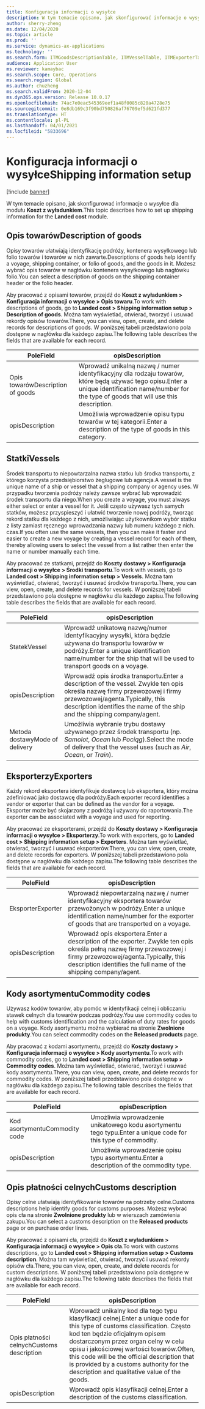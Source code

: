 ```yaml
---
title: Konfiguracja informacji o wysyłce
description: W tym temacie opisano, jak skonfigurować informacje o wysyłce dla modułu Koszt z wyładunkiem.
author: sherry-zheng
ms.date: 12/04/2020
ms.topic: article
ms.prod: ''
ms.service: dynamics-ax-applications
ms.technology: ''
ms.search.form: ITMGoodsDescriptionTable, ITMVesselTable, ITMExporterTable, ITMCommodityCodeTable, ITMCustomsDescription
audience: Application User
ms.reviewer: kamaybac
ms.search.scope: Core, Operations
ms.search.region: Global
ms.author: chuzheng
ms.search.validFrom: 2020-12-04
ms.dyn365.ops.version: Release 10.0.17
ms.openlocfilehash: 74ac7e0eac545369eef1a48f0085c820a4728e75
ms.sourcegitcommit: 0e8db169c3f90bd750826af76709ef5d621fd377
ms.translationtype: HT
ms.contentlocale: pl-PL
ms.lasthandoff: 04/01/2021
ms.locfileid: "5833696"
---
```

# <a name="shipping-information-setup"></a><span data-ttu-id="31291-103">Konfiguracja informacji o wysyłce</span><span class="sxs-lookup"><span data-stu-id="31291-103">Shipping information setup</span></span>

[!include [banner](../../includes/banner.md)]

<span data-ttu-id="31291-104">W tym temacie opisano, jak skonfigurować informacje o wysyłce dla modułu **Koszt z wyładunkiem**.</span><span class="sxs-lookup"><span data-stu-id="31291-104">This topic describes how to set up shipping information for the **Landed cost** module.</span></span>

## <a name="description-of-goods"></a><a name="description-of-goods"></a><span data-ttu-id="31291-105">Opis towarów</span><span class="sxs-lookup"><span data-stu-id="31291-105">Description of goods</span></span>

<span data-ttu-id="31291-106">Opisy towarów ułatwiają identyfikację podróży, kontenera wysyłkowego lub folio towarów i towarów w nich zawarte.</span><span class="sxs-lookup"><span data-stu-id="31291-106">Descriptions of goods help identify a voyage, shipping container, or folio of goods, and the goods in it.</span></span> <span data-ttu-id="31291-107">Możesz wybrać opis towarów w nagłówku kontenera wysyłkowego lub nagłówku folio.</span><span class="sxs-lookup"><span data-stu-id="31291-107">You can select a description of goods on the shipping container header or the folio header.</span></span>

<span data-ttu-id="31291-108">Aby pracować z opisami towarów, przejdź do **Koszt z wyładunkiem \> Konfiguracja informacji o wysyłce \> Opis towaru**.</span><span class="sxs-lookup"><span data-stu-id="31291-108">To work with descriptions of goods, go to **Landed cost \> Shipping information setup \> Description of goods**.</span></span> <span data-ttu-id="31291-109">Można tam wyświetlać, otwierać, tworzyć i usuwać rekordy opisów towarów.</span><span class="sxs-lookup"><span data-stu-id="31291-109">There, you can view, open, create, and delete records for descriptions of goods.</span></span> <span data-ttu-id="31291-110">W poniższej tabeli przedstawiono pola dostępne w nagłówku dla każdego zapisu.</span><span class="sxs-lookup"><span data-stu-id="31291-110">The following table describes the fields that are available for each record.</span></span>

| <span data-ttu-id="31291-111">Pole</span><span class="sxs-lookup"><span data-stu-id="31291-111">Field</span></span> | <span data-ttu-id="31291-112">opis</span><span class="sxs-lookup"><span data-stu-id="31291-112">Description</span></span> |
|---|---|
| <span data-ttu-id="31291-113">Opis towarów</span><span class="sxs-lookup"><span data-stu-id="31291-113">Description of goods</span></span> | <span data-ttu-id="31291-114">Wprowadź unikalną nazwę / numer identyfikacyjny dla rodzaju towarów, które będą używać tego opisu.</span><span class="sxs-lookup"><span data-stu-id="31291-114">Enter a unique identification name/number for the type of goods that will use this description.</span></span> |
| <span data-ttu-id="31291-115">opis</span><span class="sxs-lookup"><span data-stu-id="31291-115">Description</span></span> | <span data-ttu-id="31291-116">Umożliwia wprowadzenie opisu typu towarów w tej kategorii.</span><span class="sxs-lookup"><span data-stu-id="31291-116">Enter a description of the type of goods in this category.</span></span> |

## <a name="vessels"></a><a name="vessels"></a><span data-ttu-id="31291-117">Statki</span><span class="sxs-lookup"><span data-stu-id="31291-117">Vessels</span></span>

<span data-ttu-id="31291-118">Środek transportu to niepowtarzalna nazwa statku lub środka transportu, z którego korzysta przedsiębiorstwo żeglugowe lub agencja.</span><span class="sxs-lookup"><span data-stu-id="31291-118">A vessel is the unique name of a ship or vessel that a shipping company or agency uses.</span></span> <span data-ttu-id="31291-119">W przypadku tworzenia podróży należy zawsze wybrać lub wprowadzić środek transportu dla niego.</span><span class="sxs-lookup"><span data-stu-id="31291-119">When you create a voyage, you must always either select or enter a vessel for it.</span></span> <span data-ttu-id="31291-120">Jeśli często używasz tych samych statków, możesz przyspieszyć i ułatwić tworzenie nowej podróży, tworząc rekord statku dla każdego z nich, umożliwiając użytkownikom wybór statku z listy zamiast ręcznego wprowadzania nazwy lub numeru każdego z nich. czas.</span><span class="sxs-lookup"><span data-stu-id="31291-120">If you often use the same vessels, then you can make it faster and easier to create a new voyage by creating a vessel record for each of them, thereby allowing users to select the vessel from a list rather then enter the name or number manually each time.</span></span>

<span data-ttu-id="31291-121">Aby pracować ze statkami, przejdź do **Koszty dostawy \> Konfiguracja informacji o wysyłce \> Środki transportu**.</span><span class="sxs-lookup"><span data-stu-id="31291-121">To work with vessels, go to **Landed cost \> Shipping information setup \> Vessels**.</span></span> <span data-ttu-id="31291-122">Można tam wyświetlać, otwierać, tworzyć i usuwać środków transportu.</span><span class="sxs-lookup"><span data-stu-id="31291-122">There, you can view, open, create, and delete records for vessels.</span></span> <span data-ttu-id="31291-123">W poniższej tabeli przedstawiono pola dostępne w nagłówku dla każdego zapisu.</span><span class="sxs-lookup"><span data-stu-id="31291-123">The following table describes the fields that are available for each record.</span></span>

| <span data-ttu-id="31291-124">Pole</span><span class="sxs-lookup"><span data-stu-id="31291-124">Field</span></span> | <span data-ttu-id="31291-125">opis</span><span class="sxs-lookup"><span data-stu-id="31291-125">Description</span></span> |
|---|---|
| <span data-ttu-id="31291-126">Statek</span><span class="sxs-lookup"><span data-stu-id="31291-126">Vessel</span></span> | <span data-ttu-id="31291-127">Wprowadź unikatową nazwę/numer identyfikacyjny wysyłki, która będzie używana do transportu towarów w podróży.</span><span class="sxs-lookup"><span data-stu-id="31291-127">Enter a unique identification name/number for the ship that will be used to transport goods on a voyage.</span></span> |
| <span data-ttu-id="31291-128">opis</span><span class="sxs-lookup"><span data-stu-id="31291-128">Description</span></span> | <span data-ttu-id="31291-129">Wprowadź opis środka transportu.</span><span class="sxs-lookup"><span data-stu-id="31291-129">Enter a description of the vessel.</span></span> <span data-ttu-id="31291-130">Zwykle ten opis określa nazwę firmy przewozowej i firmy przewozowej/agenta.</span><span class="sxs-lookup"><span data-stu-id="31291-130">Typically, this description identifies the name of the ship and the shipping company/agent.</span></span> |
| <span data-ttu-id="31291-131">Metoda dostawy</span><span class="sxs-lookup"><span data-stu-id="31291-131">Mode of delivery</span></span> | <span data-ttu-id="31291-132">Umożliwia wybranie trybu dostawy używanego przez środek transportu (np. _Samolot_, _Ocean_ lub _Pociąg_).</span><span class="sxs-lookup"><span data-stu-id="31291-132">Select the mode of delivery that the vessel uses (such as _Air_, _Ocean_, or _Train_).</span></span> |

## <a name="exporters"></a><span data-ttu-id="31291-133">Eksporterzy</span><span class="sxs-lookup"><span data-stu-id="31291-133">Exporters</span></span>

<span data-ttu-id="31291-134">Każdy rekord eksportera identyfikuje dostawcę lub eksportera, który można zdefiniować jako dostawcę dla podróży.</span><span class="sxs-lookup"><span data-stu-id="31291-134">Each exporter record identifies a vendor or exporter that can be defined as the vendor for a voyage.</span></span> <span data-ttu-id="31291-135">Eksporter może być skojarzony z podróżą i używany do raportowania.</span><span class="sxs-lookup"><span data-stu-id="31291-135">The exporter can be associated with a voyage and used for reporting.</span></span>

<span data-ttu-id="31291-136">Aby pracować ze eksporterami, przejdź do **Koszty dostawy \> Konfiguracja informacji o wysyłce \> Eksporterzy**.</span><span class="sxs-lookup"><span data-stu-id="31291-136">To work with exporters, go to **Landed cost \> Shipping information setup \> Exporters**.</span></span> <span data-ttu-id="31291-137">Można tam wyświetlać, otwierać, tworzyć i usuwać eksporterów.</span><span class="sxs-lookup"><span data-stu-id="31291-137">There, you can view, open, create, and delete records for exporters.</span></span> <span data-ttu-id="31291-138">W poniższej tabeli przedstawiono pola dostępne w nagłówku dla każdego zapisu.</span><span class="sxs-lookup"><span data-stu-id="31291-138">The following table describes the fields that are available for each record.</span></span>

| <span data-ttu-id="31291-139">Pole</span><span class="sxs-lookup"><span data-stu-id="31291-139">Field</span></span> | <span data-ttu-id="31291-140">opis</span><span class="sxs-lookup"><span data-stu-id="31291-140">Description</span></span> |
|---|---|
| <span data-ttu-id="31291-141">Eksporter</span><span class="sxs-lookup"><span data-stu-id="31291-141">Exporter</span></span> | <span data-ttu-id="31291-142">Wprowadź niepowtarzalną nazwę / numer identyfikacyjny eksportera towarów przewożonych w podróży.</span><span class="sxs-lookup"><span data-stu-id="31291-142">Enter a unique identification name/number for the exporter of goods that are transported on a voyage.</span></span> |
| <span data-ttu-id="31291-143">opis</span><span class="sxs-lookup"><span data-stu-id="31291-143">Description</span></span> | <span data-ttu-id="31291-144">Wprowadź opis eksportera.</span><span class="sxs-lookup"><span data-stu-id="31291-144">Enter a description of the exporter.</span></span> <span data-ttu-id="31291-145">Zwykle ten opis określa pełną nazwę firmy przewozowej i firmy przewozowej/agenta.</span><span class="sxs-lookup"><span data-stu-id="31291-145">Typically, this description identifies the full name of the shipping company/agent.</span></span> |

## <a name="commodity-codes"></a><span data-ttu-id="31291-146">Kody asortymentu</span><span class="sxs-lookup"><span data-stu-id="31291-146">Commodity codes</span></span>

<span data-ttu-id="31291-147">Używasz kodów towarów, aby pomóc w identyfikacji celnej i obliczaniu stawek celnych dla towarów podczas podróży.</span><span class="sxs-lookup"><span data-stu-id="31291-147">You use commodity codes to help with customs identification and the calculation of duty rates for goods on a voyage.</span></span> <span data-ttu-id="31291-148">Kody asortymentu można wybierać na stronie **Zwolnione produkty**.</span><span class="sxs-lookup"><span data-stu-id="31291-148">You can select commodity codes on the **Released products** page.</span></span>

<span data-ttu-id="31291-149">Aby pracować z kodami asortymentu, przejdź do **Koszty dostawy \> Konfiguracja informacji o wysyłce \> Kody asortymentu**.</span><span class="sxs-lookup"><span data-stu-id="31291-149">To work with commodity codes, go to **Landed cost \> Shipping information setup \> Commodity codes**.</span></span> <span data-ttu-id="31291-150">Można tam wyświetlać, otwierać, tworzyć i usuwać kody asortymentu.</span><span class="sxs-lookup"><span data-stu-id="31291-150">There, you can view, open, create, and delete records for commodity codes.</span></span> <span data-ttu-id="31291-151">W poniższej tabeli przedstawiono pola dostępne w nagłówku dla każdego zapisu.</span><span class="sxs-lookup"><span data-stu-id="31291-151">The following table describes the fields that are available for each record.</span></span>

| <span data-ttu-id="31291-152">Pole</span><span class="sxs-lookup"><span data-stu-id="31291-152">Field</span></span> | <span data-ttu-id="31291-153">opis</span><span class="sxs-lookup"><span data-stu-id="31291-153">Description</span></span> |
|---|---|
| <span data-ttu-id="31291-154">Kod asortymentu</span><span class="sxs-lookup"><span data-stu-id="31291-154">Commodity code</span></span> | <span data-ttu-id="31291-155">Umożliwia wprowadzenie unikatowego kodu asortymentu tego typu.</span><span class="sxs-lookup"><span data-stu-id="31291-155">Enter a unique code for this type of commodity.</span></span> |
| <span data-ttu-id="31291-156">opis</span><span class="sxs-lookup"><span data-stu-id="31291-156">Description</span></span> | <span data-ttu-id="31291-157">Umożliwia wprowadzenie opisu typu asortymentu.</span><span class="sxs-lookup"><span data-stu-id="31291-157">Enter a description of the commodity type.</span></span> |

## <a name="customs-description"></a><span data-ttu-id="31291-158">Opis płatności celnych</span><span class="sxs-lookup"><span data-stu-id="31291-158">Customs description</span></span>

<span data-ttu-id="31291-159">Opisy celne ułatwiają identyfikowanie towarów na potrzeby celne.</span><span class="sxs-lookup"><span data-stu-id="31291-159">Customs descriptions help identify goods for customs purposes.</span></span> <span data-ttu-id="31291-160">Możesz wybrać opis cła na stronie **Zwolnione produkty** lub w wierszach zamówienia zakupu.</span><span class="sxs-lookup"><span data-stu-id="31291-160">You can select a customs description on the **Released products** page or on purchase order lines.</span></span>

<span data-ttu-id="31291-161">Aby pracować z opisami cła, przejdź do **Koszt z wyładunkiem \> Konfiguracja informacji o wysyłce \> Opis cła**.</span><span class="sxs-lookup"><span data-stu-id="31291-161">To work with customs descriptions, go to **Landed cost \> Shipping information setup \> Customs description**.</span></span> <span data-ttu-id="31291-162">Można tam wyświetlać, otwierać, tworzyć i usuwać rekordy opisów cła.</span><span class="sxs-lookup"><span data-stu-id="31291-162">There, you can view, open, create, and delete records for custom descriptions.</span></span> <span data-ttu-id="31291-163">W poniższej tabeli przedstawiono pola dostępne w nagłówku dla każdego zapisu.</span><span class="sxs-lookup"><span data-stu-id="31291-163">The following table describes the fields that are available for each record.</span></span>

| <span data-ttu-id="31291-164">Pole</span><span class="sxs-lookup"><span data-stu-id="31291-164">Field</span></span> | <span data-ttu-id="31291-165">opis</span><span class="sxs-lookup"><span data-stu-id="31291-165">Description</span></span> |
|---|---|
| <span data-ttu-id="31291-166">Opis płatności celnych</span><span class="sxs-lookup"><span data-stu-id="31291-166">Customs description</span></span> | <span data-ttu-id="31291-167">Wprowadź unikalny kod dla tego typu klasyfikacji celnej.</span><span class="sxs-lookup"><span data-stu-id="31291-167">Enter a unique code for this type of customs classification.</span></span> <span data-ttu-id="31291-168">Często kod ten będzie oficjalnym opisem dostarczonym przez organ celny w celu opisu i jakościowej wartości towarów.</span><span class="sxs-lookup"><span data-stu-id="31291-168">Often, this code will be the official description that is provided by a customs authority for the description and qualitative value of the goods.</span></span> |
| <span data-ttu-id="31291-169">opis</span><span class="sxs-lookup"><span data-stu-id="31291-169">Description</span></span> | <span data-ttu-id="31291-170">Wprowadź opis klasyfikacji celnej.</span><span class="sxs-lookup"><span data-stu-id="31291-170">Enter a description of the customs classification.</span></span> |
